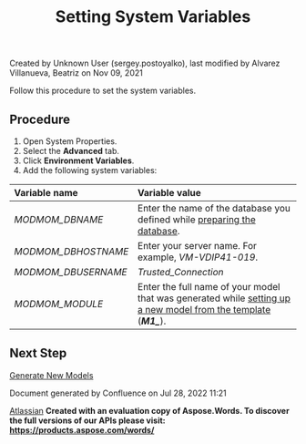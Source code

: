 ﻿---
title: "Setting System Variables"
weight: 8
---
<!-- 1. [Modular MOM](c:\users\anil.birajdar\desktop\temp\index.html)
1. [Before You Start](c:\users\anil.birajdar\desktop\temp\Before-You-Start_127740192.html)
1. [Quick Start to Developing with Opcenter Modular Manufacturing](c:\users\anil.birajdar\desktop\temp\Quick-Start-to-Developing-with-Opcenter-Modular-Manufacturing_134455239.html)
1. [How to Create a Configurable Object](c:\users\anil.birajdar\desktop\temp\How-to-Create-a-Configurable-Object_125339498.html)
# **Modular MOM : Setting System Variables**  -->
Created by Unknown User (sergey.postoyalko), last modified by Alvarez Villanueva, Beatriz on Nov 09, 2021 

Follow this procedure to set the system variables.
## **Procedure**
1. Open System Properties.
1. Select the **Advanced** tab.
1. Click **Environment Variables**.
1. Add the following system variables:

|**Variable name**|**Variable value**|
| :- | :- |
|*MODMOM\_DBNAME*|Enter the name of the database you defined while [preparing the database](#SettingSystemVariables-PreparingaTestDatabase).|
|*MODMOM\_DBHOSTNAME*|Enter your server name. For example, *VM-VDIP41-019*.|
|*MODMOM\_DBUSERNAME*|*Trusted\_Connection*|
|*MODMOM\_MODULE*|Enter the full name of your model that was generated while [setting up a new model from the template](c:\users\anil.birajdar\desktop\temp\Setting-Up-a-New-Model-from-Template_127733030.html) (***M1\_**<your model name>*).|
## **Next Step**
[Generate New Models](c:\users\anil.birajdar\desktop\temp\Generating-New-Models_127739806.html)


Document generated by Confluence on Jul 28, 2022 11:21

[Atlassian](https://www.atlassian.com/)
**Created with an evaluation copy of Aspose.Words. To discover the full versions of our APIs please visit: https://products.aspose.com/words/**
